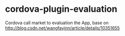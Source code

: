 # cordova-plugin-evaluation
Cordova call market to evaluation the App, base on http://blog.csdn.net/wangfayinn/article/details/10351655
